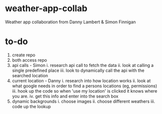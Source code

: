 # weather-app-collab
Weather app collaboration from Danny Lambert &amp; Simon Finnigan

# to-do
1. create repo
2. both access repo
3. api calls - Simon
    i. research api call to fetch the data
    ii. look at calling a single predefined place
    iii. look to dynamically call the api with the searched location
4. current location - Danny
    i. research into how location works
    ii. look at what google needs in order to find a persons locations (eg, permissions)
    iii. hook up the code so when 'use my location' is clicked it knows where you are.
    iv. get this info and enter into the search box
5. dynamic backgrounds
    i. choose images
    ii. choose different weathers
    iii. code up the lookup